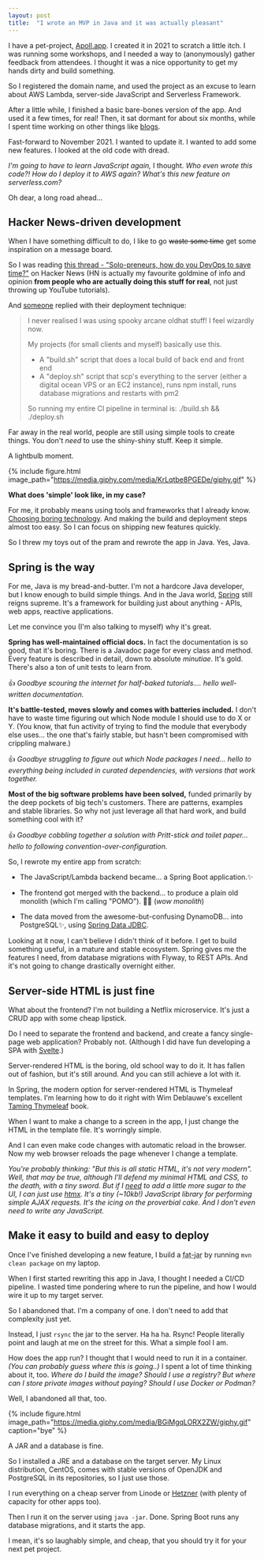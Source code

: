 ```yaml
---
layout: post
title:  "I wrote an MVP in Java and it was actually pleasant"
---
```


I have a pet-project, [Apoll.app][apoll]. I created it in 2021 to scratch a little itch. I was running some workshops, and I needed a way to (anonymously) gather feedback from attendees. I thought it was a nice opportunity to get my hands dirty and build something.

So I registered the domain name, and used the project as an excuse to learn about AWS Lambda, server-side JavaScript and Serverless Framework. 

After a little while, I finished a basic bare-bones version of the app. And used it a few times, for real! Then, it sat dormant for about six months, while I spent time working on other things like [blogs][tw].

Fast-forward to November 2021. I wanted to update it. I wanted to add some new features. I looked at the old code with dread.

_I'm going to have to learn JavaScript again,_ I thought. _Who even wrote this code?!_ _How do I deploy it to AWS again?_ _What's this new feature on serverless.com?_

Oh dear, a long road ahead...

## Hacker News-driven development

When I have something difficult to do, I like to go ~~waste some time~~ get some inspiration on a message board.

So I was reading [this thread - "Solo-preneurs, how do you DevOps to save time?"][hnthread] on Hacker News (HN is actually my favourite goldmine of info and opinion **from people who are actually doing this stuff for real**, not just throwing up YouTube tutorials).

And [someone][hnreply] replied with their deployment technique:

> I never realised I was using spooky arcane oldhat stuff! I feel wizardly now.  
>   
> My projects (for small clients and myself) basically use this.  
> - A "build.sh" script that does a local build of back end and front end  
> - A "deploy.sh" script that scp's everything to the server (either a digital ocean VPS or an EC2 instance), runs npm install, runs database migrations and restarts with pm2  
>   
> So running my entire CI pipeline in terminal is: ./build.sh && ./deploy.sh  

Far away in the real world, people are still using simple tools to create things. You don't _need_ to use the shiny-shiny stuff. Keep it simple.

A lightbulb moment.

{% include figure.html image_path="https://media.giphy.com/media/KrLqtbe8PGEDe/giphy.gif" %}

**What does 'simple' look like, in my case?** 

For me, it probably means using tools and frameworks that I already know. [Choosing boring technology][boringtech]. And making the build and deployment steps almost too easy. So I can focus on shipping new features quickly.

So I threw my toys out of the pram and rewrote the app in Java. Yes, Java.

## Spring is the way

For me, Java is my bread-and-butter. I'm not a hardcore Java developer, but I know enough to build simple things. And in the Java world, [Spring][spring] still reigns supreme. It's a framework for building just about anything - APIs, web apps, reactive applications.

Let me convince you (I'm also talking to myself) why it's great.

**Spring has well-maintained official docs.** In fact the documentation is so good, that it's boring. There is a Javadoc page for every class and method. Every feature is described in detail, down to absolute _minutiae_. It's gold. There's also a ton of unit tests to learn from.

👍 _Goodbye scouring the internet for half-baked tutorials.... hello well-written documentation._

**It's battle-tested, moves slowly and comes with batteries included.** I don't have to waste time figuring out which Node module I should use to do X or Y. (You know, that fun activity of trying to find the module that everybody else uses... the one that's fairly stable, but hasn't been compromised with crippling malware.)

👍 _Goodbye struggling to figure out which Node packages I need... hello to everything being included in curated dependencies, with versions that work together._

**Most of the big software problems have been solved,** funded primarily by the deep pockets of big tech's customers. There are patterns, examples and stable libraries. So why not just leverage all that hard work, and build something cool with it?

👍 _Goodbye cobbling together a solution with Pritt-stick and toilet paper... hello to following convention-over-configuration._


So, I rewrote my entire app from scratch:

- The JavaScript/Lambda backend became... a Spring Boot application.✨

- The frontend got merged with the backend... to produce a plain old monolith (which I'm calling "POMO"). 🗿✨ (_wow monolith_)

- The data moved from the awesome-but-confusing DynamoDB... into PostgreSQL✨, using [Spring Data JDBC][springdatajdbc].

Looking at it now, I can't believe I didn't think of it before. I get to build something useful, in a mature and stable ecosystem. Spring gives me the features I need, from database migrations with Flyway, to REST APIs. And it's not going to change drastically overnight either.

## Server-side HTML is just fine

What about the frontend? I'm not building a Netflix microservice. It's just a CRUD app with some cheap lipstick.

Do I need to separate the frontend and backend, and create a fancy single-page web application? Probably not. (Although I did have fun developing a SPA with [Svelte][svelte].)

Server-rendered HTML is the boring, old school way to do it. It has fallen out of fashion, but it's still around. And you can still achieve a lot with it. 

In Spring, the modern option for server-rendered HTML is Thymeleaf templates. I'm learning how to do it right with Wim Deblauwe's excellent [Taming Thymeleaf][taming] book.

When I want to make a change to a screen in the app, I just change the HTML in the template file. It's worringly simple.

And I can even make code changes with automatic reload in the browser. Now my web browser reloads the page whenever I change a template.

_You're probably thinking: "But this is all static HTML, it's not very modern". Well, that may be true, although I'll defend my minimal HTML and CSS, to the death, with a tiny sword. But if I <u>need</u> to add a little more sugar to the UI, I can just use [htmx][htmx]. It's a tiny (~10kb!) JavaScript library for performing simple AJAX requests. It's the icing on the proverbial cake. And I don't even need to write any JavaScript._

## Make it easy to build and easy to deploy

Once I've finished developing a new feature, I build a <abbr title="A Java application archive containing all of its dependencies">fat-jar</abbr> by running `mvn clean package` on my laptop. 

When I first started rewriting this app in Java, I thought I needed a CI/CD pipeline. I wasted time pondering where to run the pipeline, and how I would wire it up to my target server. 

So I abandoned that. I'm a company of one. I don't need to add that complexity just yet.

Instead, I just `rsync` the jar to the server. Ha ha ha. Rsync! People literally point and laugh at me on the street for this. What a simple fool I am.

How does the app run? I thought that I would need to run it in a container. _(You can probably guess where this is going..)_ I spent a lot of time thinking about it, too. _Where do I build the image? Should I use a registry? But where can I store private images without paying? Should I use Docker or Podman?_

Well, I abandoned all that, too. 

{% include figure.html image_path="https://media.giphy.com/media/BGiMgqLORX2ZW/giphy.gif" caption="bye" %}

A JAR and a database is fine.

So I installed a JRE and a database on the target server. My Linux distribution, CentOS, comes with stable versions of OpenJDK and PostgreSQL in its repositories, so I just use those.

I run everything on a cheap server from Linode or [Hetzner][hetzner] (with plenty of capacity for other apps too).

Then I run it on the server using `java -jar`. Done. Spring Boot runs any database migrations, and it starts the app. 

I mean, it's so laughably simple, and cheap, that you should try it for your next pet project.



<!-- ## Learnings

So what are my learnings:

- Start with the technologies that I know.
- Use built-in features as much as possible (don't reinvent the wheel)

Talk to me about boring technology. -->



[smallbets]: https://twitter.com/dvassallo/status/1357219973790195715
[levels]: https://twitter.com/levelsio/status/1457315274466594817
[isodd]: https://typicalprogrammer.com/isodd-as-a-service
[xa]: https://docs.spring.io/spring-boot/docs/2.6.x/reference/html/io.html#io.jta
[express]: https://expressjs.com/
[serverless]: https://www.serverless.com/
[xa2]: https://www.yusufaytas.com/xa-transactions-a-simple-guide/
[hetzner]: https://www.hetzner.com/
[taming]: https://www.wimdeblauwe.com/books/taming-thymeleaf/
[webflow]: https://spring.io/projects/spring-webflow
[jbossjsr168]: https://docs.jboss.org/jbportal/v2.0beta1/reference-guide/html/jsr168.html
[htmx]: https://htmx.org/
[svelte]: https://svelte.dev/
[apoll]: https://apoll.app
[hnthread]: https://news.ycombinator.com/item?id=28838132
[boringtech]: http://boringtechnology.club/
[spring]: https://spring.io
[tw]: https://www.tutorialworks.com
[springdatajdbc]: https://spring.io/projects/spring-data-jdbc
[hnreply]: https://news.ycombinator.com/item?id=28838783
